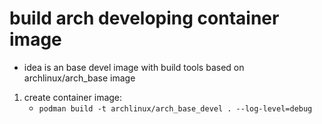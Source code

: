 # build arch developing container image

* idea is an base devel image with build tools based on archlinux/arch_base image

1. create container image:
   * `podman build -t archlinux/arch_base_devel . --log-level=debug`
